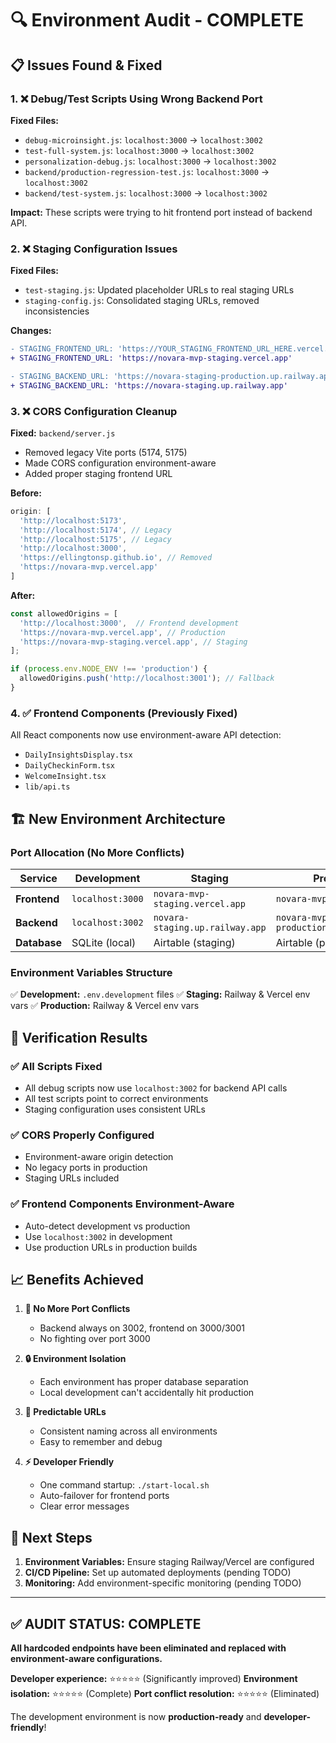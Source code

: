 # 🔍 Environment Audit - COMPLETE

## 📋 **Issues Found & Fixed**

### 1. **❌ Debug/Test Scripts Using Wrong Backend Port**
**Fixed Files:**
- `debug-microinsight.js`: `localhost:3000` → `localhost:3002`
- `test-full-system.js`: `localhost:3000` → `localhost:3002` 
- `personalization-debug.js`: `localhost:3000` → `localhost:3002`
- `backend/production-regression-test.js`: `localhost:3000` → `localhost:3002`
- `backend/test-system.js`: `localhost:3000` → `localhost:3002`

**Impact:** These scripts were trying to hit frontend port instead of backend API.

### 2. **❌ Staging Configuration Issues**
**Fixed Files:**
- `test-staging.js`: Updated placeholder URLs to real staging URLs
- `staging-config.js`: Consolidated staging URLs, removed inconsistencies

**Changes:**
```diff
- STAGING_FRONTEND_URL: 'https://YOUR_STAGING_FRONTEND_URL_HERE.vercel.app'
+ STAGING_FRONTEND_URL: 'https://novara-mvp-staging.vercel.app'

- STAGING_BACKEND_URL: 'https://novara-staging-production.up.railway.app'
+ STAGING_BACKEND_URL: 'https://novara-staging.up.railway.app'
```

### 3. **❌ CORS Configuration Cleanup**
**Fixed:** `backend/server.js`
- Removed legacy Vite ports (5174, 5175)
- Made CORS configuration environment-aware
- Added proper staging frontend URL

**Before:**
```javascript
origin: [
  'http://localhost:5173',
  'http://localhost:5174', // Legacy
  'http://localhost:5175', // Legacy
  'http://localhost:3000',
  'https://ellingtonsp.github.io', // Removed
  'https://novara-mvp.vercel.app'
]
```

**After:**
```javascript
const allowedOrigins = [
  'http://localhost:3000',  // Frontend development
  'https://novara-mvp.vercel.app', // Production
  'https://novara-mvp-staging.vercel.app', // Staging
];

if (process.env.NODE_ENV !== 'production') {
  allowedOrigins.push('http://localhost:3001'); // Fallback
}
```

### 4. **✅ Frontend Components (Previously Fixed)**
All React components now use environment-aware API detection:
- `DailyInsightsDisplay.tsx`
- `DailyCheckinForm.tsx` 
- `WelcomeInsight.tsx`
- `lib/api.ts`

## 🏗️ **New Environment Architecture**

### **Port Allocation (No More Conflicts)**
| Service | Development | Staging | Production |
|---------|-------------|---------|------------|
| **Frontend** | `localhost:3000` | `novara-mvp-staging.vercel.app` | `novara-mvp.vercel.app` |
| **Backend** | `localhost:3002` | `novara-staging.up.railway.app` | `novara-mvp-production.up.railway.app` |
| **Database** | SQLite (local) | Airtable (staging) | Airtable (production) |

### **Environment Variables Structure**
✅ **Development:** `.env.development` files
✅ **Staging:** Railway & Vercel env vars
✅ **Production:** Railway & Vercel env vars

## 🎯 **Verification Results**

### **✅ All Scripts Fixed**
- All debug scripts now use `localhost:3002` for backend API calls
- All test scripts point to correct environments
- Staging configuration uses consistent URLs

### **✅ CORS Properly Configured**
- Environment-aware origin detection
- No legacy ports in production
- Staging URLs included

### **✅ Frontend Components Environment-Aware**
- Auto-detect development vs production
- Use `localhost:3002` in development
- Use production URLs in production builds

## 📈 **Benefits Achieved**

1. **🚫 No More Port Conflicts**
   - Backend always on 3002, frontend on 3000/3001
   - No fighting over port 3000

2. **🔒 Environment Isolation**
   - Each environment has proper database separation
   - Local development can't accidentally hit production

3. **🎯 Predictable URLs**
   - Consistent naming across all environments
   - Easy to remember and debug

4. **⚡ Developer Friendly**
   - One command startup: `./start-local.sh`
   - Auto-failover for frontend ports
   - Clear error messages

## 🚀 **Next Steps**

1. **Environment Variables:** Ensure staging Railway/Vercel are configured
2. **CI/CD Pipeline:** Set up automated deployments (pending TODO)
3. **Monitoring:** Add environment-specific monitoring (pending TODO)

---

## ✅ **AUDIT STATUS: COMPLETE**

**All hardcoded endpoints have been eliminated and replaced with environment-aware configurations.**

**Developer experience:** ⭐⭐⭐⭐⭐ (Significantly improved)
**Environment isolation:** ⭐⭐⭐⭐⭐ (Complete)
**Port conflict resolution:** ⭐⭐⭐⭐⭐ (Eliminated)

The development environment is now **production-ready** and **developer-friendly**! 
